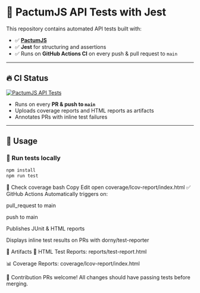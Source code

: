 # 🚀 PactumJS API Tests with Jest

This repository contains automated API tests built with:
- ✅ **[PactumJS](https://pactumjs.github.io/)**
- ✅ **Jest** for structuring and assertions
- ✅ Runs on **GitHub Actions CI** on every push & pull request to `main`

---

## 🔥 CI Status

[![PactumJS API Tests](https://github.com/Shashank-Gollapally/pactumjs-api-tests/actions/workflows/ci.yml/badge.svg)](https://github.com/Shashank-Gollapally/pactumjs-api-tests/actions)

- Runs on every **PR & push to `main`**
- Uploads coverage reports and HTML reports as artifacts
- Annotates PRs with inline test failures

---

## 🚀 Usage

### 🧪 Run tests locally
```bash
npm install
npm run test

```

🚀 Check coverage
bash
Copy
Edit
open coverage/lcov-report/index.html
✅ GitHub Actions
Automatically triggers on:

pull_request to main

push to main

Publishes JUnit & HTML reports

Displays inline test results on PRs with dorny/test-reporter

📂 Artifacts
📝 HTML Test Reports: reports/test-report.html

📊 Coverage Reports: coverage/lcov-report/index.html

📣 Contribution
PRs welcome! All changes should have passing tests before merging.


